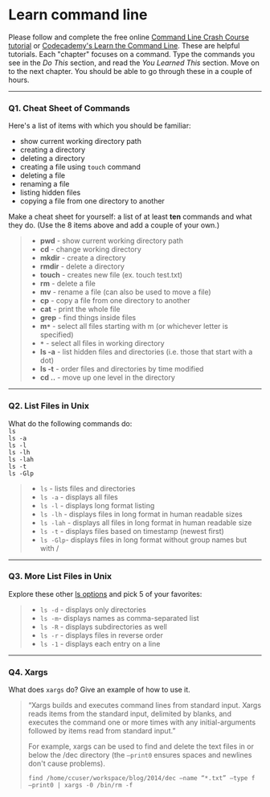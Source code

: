 # Learn command line

Please follow and complete the free online [Command Line Crash Course
tutorial](https://web.archive.org/web/20160708171659/http://cli.learncodethehardway.org/book/) or [Codecademy's Learn the Command Line](https://www.codecademy.com/learn/learn-the-command-line). These are helpful tutorials. Each "chapter" focuses on a command. Type the commands you see in the _Do This_ section, and read the _You Learned This_ section. Move on to the next chapter. You should be able to go through these in a couple of hours.

---

### Q1.  Cheat Sheet of Commands  

Here's a list of items with which you should be familiar:  
* show current working directory path
* creating a directory
* deleting a directory
* creating a file using `touch` command
* deleting a file
* renaming a file
* listing hidden files
* copying a file from one directory to another

Make a cheat sheet for yourself: a list of at least **ten** commands and what they do.  (Use the 8 items above and add a couple of your own.)  

> * **pwd** - show current working directory path
> * **cd** - change working directory
> * **mkdir** - create a directory
> * **rmdir** - delete a directory
> * **touch** - creates new file (ex. touch test.txt)
> * **rm** - delete a file
> * **mv** - rename a file (can also be used to move a file)
> * **cp** - copy a file from one directory to another
> * **cat** - print the whole file
> * **grep** - find things inside files
> * **m`*`** - select all files starting with m (or whichever letter is specified)
> * **`*`** - select all files in working directory
> * **ls -a** - list hidden files and directories (i.e. those that start with a dot)
> * **ls -t** - order files and directories by time modified
> * **cd ..** - move up one level in the directory


---

### Q2.  List Files in Unix   

What do the following commands do:  
`ls`  
`ls -a`  
`ls -l`  
`ls -lh`  
`ls -lah`  
`ls -t`  
`ls -Glp`  

> - `ls` - lists files and directories
> - `ls -a` - displays all files 
> - `ls -l`  - displays long format listing
> - `ls -lh` - displays files in long format in human readable sizes
> - `ls -lah` - displays all files in long format in human readable size
> - `ls -t` - displays files based on timestamp (newest first)
> - `ls -Glp`- displays files in long format without group names but with /

---

### Q3.  More List Files in Unix  

Explore these other [ls options](http://www.techonthenet.com/unix/basic/ls.php) and pick 5 of your favorites:

> - `ls -d` - displays only directories
> - `ls -m`- displays names as comma-separated list
> - `ls -R` - displays subdirectories as well
> - `ls -r` - displays files in reverse order
> - `ls -1` - displays each entry on a line

---

### Q4.  Xargs   

What does `xargs` do? Give an example of how to use it.

> “Xargs builds and executes command lines from standard input. Xargs reads items from the standard input, delimited by blanks, and executes the command one or more times with any initial-arguments followed by items read from standard input.” 
>  
> For example, xargs can be used to find and delete the text files in or below the /dec directory (the `–print0` ensures spaces and newlines don't cause problems).  
>  
> `find /home/ccuser/workspace/blog/2014/dec –name “*.txt” –type f –print0 | xargs -0 /bin/rm -f`

 

